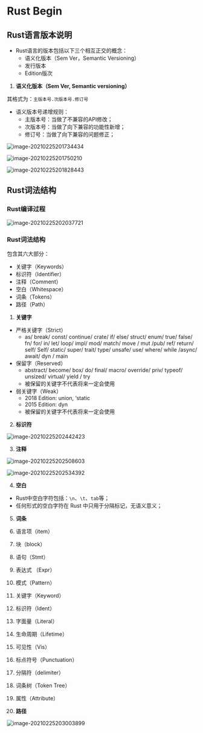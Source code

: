 # Rust Begin

## Rust语言版本说明

- Rust语言的版本包括以下三个相互正交的概念：
    - 语义化版本（Sem Ver，Semantic Versioning）
    - 发行版本
    - Edition版次

1. **语义化版本（Sem Ver, Semantic versioning）**

其格式为：`主版本号.次版本号.修订号`

- 语义版本号递增规则：
    - 主版本号：当做了不兼容的API修改；
    - 次版本号：当做了向下兼容的功能性新增；
    - 修订号：当做了向下兼容的问题修正；

![image-20210225201734434](http://img.zhengyua.cn/20210225201734.png)

![image-20210225201750210](http://img.zhengyua.cn/20210225201750.png)

![image-20210225201828443](http://img.zhengyua.cn/20210225201828.png)

## Rust词法结构

### Rust编译过程

![image-20210225202037721](http://img.zhengyua.cn/20210225202037.png)

### Rust词法结构

包含其六大部分：

- 关键字（Keywords）
- 标识符（Identifier）
- 注释（Comment）
- 空白（Whitespace）
- 词条（Tokens）
- 路径（Path）

1. **关键字**

- 严格关键字（Strict）
    - as/ break/ const/ continue/ crate/ if/ else/ struct/ enum/ true/ false/ fn/ for/ in/ let/ loop/ impl/ mod/ match/ move / mut /pub/ ref/ return/ self/ Self/ static/ super/ trait/ type/ unsafe/ use/ where/ while /async/ await/ dyn / main
- 保留字（Reserved）
    - abstract/ become/ box/ do/ final/ macro/ override/ priv/ typeof/ unsized/ virtual/ yield / try
    - 被保留的关键字不代表将来一定会使用
- 弱关键字（Weak）
    - 2018 Edition: union, ‘static
    - 2015 Edition: dyn
    - 被保留的关键字不代表将来一定会使用

2. **标识符**

![image-20210225202442423](http://img.zhengyua.cn/20210225202442.png)

3. **注释**

![image-20210225202508603](http://img.zhengyua.cn/20210225202508.png)

![image-20210225202534392](http://img.zhengyua.cn/20210225202534.png)

4. **空白**

- Rust中空白字符包括：`\n`、`\t`、`tab`等；
- 任何形式的空白字符在 Rust 中只用于分隔标记，无语义意义；

5. **词条**

1. 语言项（item）
2. 块（block）
3. 语句（Stmt）
4. 表达式 （Expr）
5. 模式（Pattern）
6. 关键字（Keyword）
7. 标识符（Ident）
8. 字面量（Literal）
9. 生命周期（Lifetime）

10. 可见性（Vis）
11. 标点符号（Punctuation）
12. 分隔符（delimiter）
13. 词条树（Token Tree）
14. 属性（Attribute）

6. **路径**

![image-20210225203003899](http://img.zhengyua.cn/20210225203003.png)